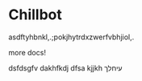# Chillbot
asdftyhbnkl,.;pokjhytrdxzwerfvbhjiol,.



more docs!




dsfdsgfv
dakhfkdj
dfsa
kjjkh
עיחלך
